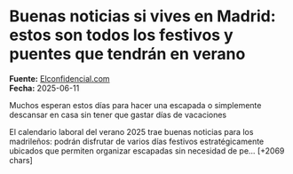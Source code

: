 # Buenas noticias si vives en Madrid: estos son todos los festivos y puentes que tendrán en verano

**Fuente:** [Elconfidencial.com](https://www.elconfidencial.com/espana/madrid/2025-06-11/buenas-noticias-vives-madrid-puentes-festivos-verano-1qrt_4149175/)  
**Fecha:** 2025-06-11

Muchos esperan estos días para hacer una escapada o simplemente descansar en casa sin tener que gastar días de vacaciones

El calendario laboral del verano 2025 trae buenas noticias para los madrileños: podrán disfrutar de varios días festivos estratégicamente ubicados que permiten organizar escapadas sin necesidad de pe… [+2069 chars]

